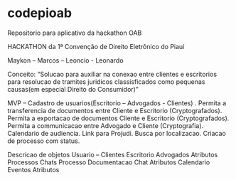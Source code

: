 # codepioab
Repositorio para aplicativo da hackathon OAB

HACKATHON da 1ª Convenção de Direito Eletrônico do Piauí

Maykon – Marcos – Leoncio - Leonardo

Conceito:
“Solucao para auxiliar na conexao entre clientes e escritorios para resolucao de tramites juridicos classisficados como pequenas causas(em especial Direito do Consumidor)”
	
MVP –
Cadastro de usuarios(Escritorio – Advogados - Clientes) .
Permita a transferencia de documentos entre Cliente e Escritorio (Cryptografados).
Permita a exportacao de documentos Cliente e Escritorio (Cryptografados).
Permita a communicacao entre Advogado e Cliente (Cryptografia).
Calendario de audiencia.
Link para Projudi.
Busca por localizacao.
Criacao de processo com status.

Descricao de objetos
Usuario – Clientes Escritorio Advogados
	Atributos
	Processos
	Chats
Processo
	Documentacao
	Chat
	Atributos
Calendario
	Eventos 
		Atributos
